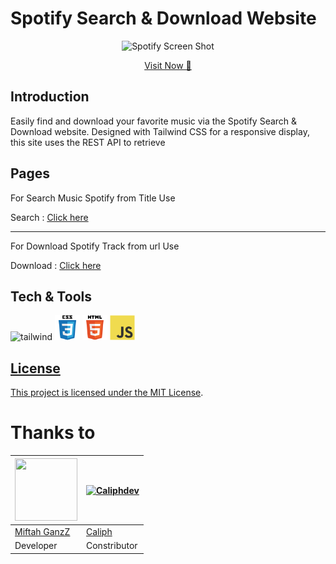 # Spotify Search & Download Website

<p align="center">
  <img src="https://raw.githubusercontent.com/miftahganzz/Spotify-Website/main/assets/IMG-20240504-WA0023.jpg" alt="Spotify Screen Shot">
</p>

<p align="center">
<a href="https://miftah.me/Spotify-Website" target="_blank">Visit Now 🚀</a>
</p>

## Introduction

Easily find and download your favorite music via the Spotify Search & Download website. Designed with Tailwind CSS for a responsive display, this site uses the REST API to retrieve

## Pages

For Search Music Spotify from Title Use

Search : [Click here](https://miftah.me/Spotify-Website/search)

-----
For Download Spotify Track from url Use

Download : [Click here](https://miftah.me/Spotify-Website)

## Tech & Tools
<p align="left"> <img src="https://uxwing.com/wp-content/themes/uxwing/download/brands-and-social-media/tailwind-css-icon.png" alt="tailwind" width="40" height="40"/>
<img src="https://raw.githubusercontent.com/devicons/devicon/master/icons/css3/css3-original-wordmark.svg" alt="css3" width="40" height="40"/> 
<img src="https://raw.githubusercontent.com/devicons/devicon/master/icons/html5/html5-original-wordmark.svg" alt="html5" width="40" height="40"/>
<img src="https://raw.githubusercontent.com/devicons/devicon/master/icons/javascript/javascript-original.svg" alt="javascript" width="40" height="40"/> </a> <a href="https://www.mongodb.com/" target="_blank" rel="noreferrer"> </p>

## License
This project is licensed under the [MIT License](LICENSE).

# Thanks to
<a href="https://github.com/miftahganzz"><img src="https://github.com/miftahganzz.png?size=100" width="100" height="100"></a> | [![Caliphdev](https://github.com/caliphdev.png?size=100)](https://github.com/caliphdev) 
---|---
[Miftah GanzZ](https://github.com/miftahganzz)  | [Caliph](https://github.com/caliphdev)
Developer | Constributor |
